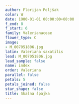 ```yaml
---
author: Florijan Poljšak
color: W
date: 1900-01-01 00:00:00+00:00
f_end: 8
f_start: 6
family: Valerianaceae
flower_type: C
image:
- M_007051806.jpg
latin: Valeriana saxatilis
lead: M_007051806.jpg
lead_sample: false
name: index
order: Valeriana
parallel: false
petals: 5
petals_joined: false
star_shape: false
title: Skalna špajka
---
```


